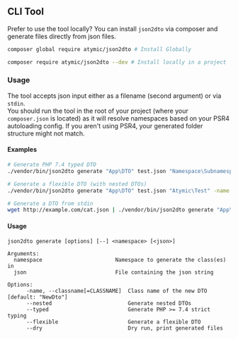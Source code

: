 ## CLI Tool

Prefer to use the tool locally? You can install `json2dto` via composer and generate files directly from json files.

```bash
composer global require atymic/json2dto # Install Globally

composer require atymic/json2dto --dev # Install locally in a project
```

### Usage

The tool accepts json input either as a filename (second argument) or via `stdin`.  
You should run the tool in the root of your project (where your `composer.json` is located) as it will resolve namespaces
based on your PSR4 autoloading config. If you aren't using PSR4, your generated folder structure might not match.

#### Examples

```bash
# Generate PHP 7.4 typed DTO
./vendor/bin/json2dto generate "App\DTO" test.json "Namespace\Subnamespace" -name "Test" --typed

# Generate a flexible DTO (with nested DTOs)
./vendor/bin/json2dto generate "App\DTO" test.json "Atymic\Test" -name "Test" --nested --flexible

# Generate a DTO from stdin
wget http://example.com/cat.json | ./vendor/bin/json2dto generate "App\DTO" -name Cat
```

#### Usage
```
json2dto generate [options] [--] <namespace> [<json>]

Arguments:
  namespace                       Namespace to generate the class(es) in
  json                            File containing the json string

Options:
      -name, --classname[=CLASSNAME]  Class name of the new DTO [default: "NewDto"]
      --nested                        Generate nested DTOs
      --typed                         Generate PHP >= 7.4 strict typing
      --flexible                      Generate a flexible DTO
      --dry                           Dry run, print generated files
```
